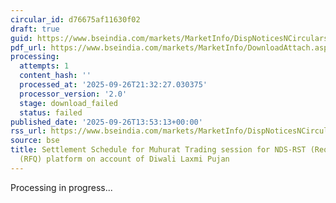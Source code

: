 ```yaml
---
circular_id: d76675af11630f02
draft: true
guid: https://www.bseindia.com/markets/MarketInfo/DispNoticesNCirculars.aspx?Noticeid={546E3A9E-08DC-4F08-84CD-C8F334C96262}&noticeno=20250926-64&dt=09/26/2025&icount=64&totcount=76&flag=0
pdf_url: https://www.bseindia.com/markets/MarketInfo/DownloadAttach.aspx?id=20250926-64&attachedId=
processing:
  attempts: 1
  content_hash: ''
  processed_at: '2025-09-26T21:32:27.030375'
  processor_version: '2.0'
  stage: download_failed
  status: failed
published_date: '2025-09-26T13:53:13+00:00'
rss_url: https://www.bseindia.com/markets/MarketInfo/DispNoticesNCirculars.aspx?Noticeid={546E3A9E-08DC-4F08-84CD-C8F334C96262}&noticeno=20250926-64&dt=09/26/2025&icount=64&totcount=76&flag=0
source: bse
title: Settlement Schedule for Muhurat Trading session for NDS-RST (Request for Quote
  (RFQ) platform on account of Diwali Laxmi Pujan
---
```


Processing in progress...